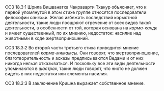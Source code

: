 ССЗ 18.3:1	Шрила Вишванатха Чакраварти Тхакур объясняет, что к первой упомянутой в этом стихе группе относятся последователи философии _санкхьи._ Желая избежать последствий корыстной деятельности, такие люди поощряют отречение от всех видов такой деятельности, в особенности от той, которая основана на _карма-канде_ и имеет существенный, по их мнению, недостаток: насилие над животными в ходе жертвоприношений.

ССЗ 18.3:2	Во второй части третьего стиха приводится мнение последователей _карма-мимамсы._ Они говорят, что жертвоприношение, благотворительность и аскезы предписываются Ведами и от них никогда нельзя отказываться. И поскольку все эти виды деятельности упоминаются в _шастрах,_ такие люди говорят, что никто не должен видеть в них недостатки или элементы насилия.

ССЗ 18.3:3	В заключение Кришна выражает собственное мнение.